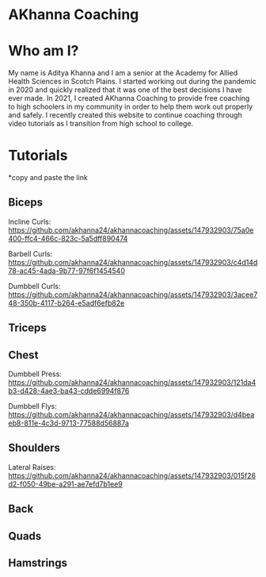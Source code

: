 # AKhanna Coaching
# Who am I?

My name is Aditya Khanna and I am a senior at the Academy for Allied Health Sciences in Scotch Plains. 
I started working out during the pandemic in 2020 and quickly realized that it was one of the best decisions I have ever made.
In 2021, I created AKhanna Coaching to provide free coaching to high schoolers in my community in order to help them work out properly and safely.
I recently created this website to continue coaching through video tutorials as I transition from high school to college.

# Tutorials
*copy and paste the link
## Biceps
Incline Curls:
https://github.com/akhanna24/akhannacoaching/assets/147932903/75a0e400-ffc4-466c-823c-5a5dff890474

Barbell Curls:
https://github.com/akhanna24/akhannacoaching/assets/147932903/c4d14d78-ac45-4ada-9b77-97f6f1454540

Dumbbell Curls:
https://github.com/akhanna24/akhannacoaching/assets/147932903/3acee748-350b-4117-b264-e5adf6efb82e

## Triceps

## Chest
Dumbbell Press:
https://github.com/akhanna24/akhannacoaching/assets/147932903/121da4b3-d428-4ae3-ba43-cdde6994f876

Dumbbell Flys:
https://github.com/akhanna24/akhannacoaching/assets/147932903/d4beaeb8-811e-4c3d-9713-77588d56887a

## Shoulders
Lateral Raises:
https://github.com/akhanna24/akhannacoaching/assets/147932903/015f26d2-f050-49be-a291-ae7efd7b1ee9

## Back

## Quads

## Hamstrings
